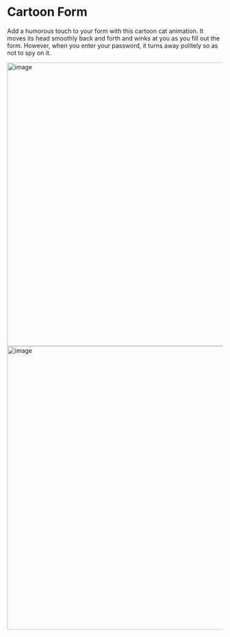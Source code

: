 # Cartoon Form

Add a humorous touch to your form with this cartoon cat animation. It moves its head smoothly back and forth and winks at you as you fill out the form. However, when you enter your password, it turns away politely so as not to spy on it.

<img width="534" height="661" alt="image" src="https://github.com/user-attachments/assets/0d2aac7f-1e04-48a7-bf95-8f37e7a989bd" />

<img width="534" height="661" alt="image" src="https://github.com/user-attachments/assets/8347c2d7-a56d-47fd-9cd3-438a4b0cd843" />

